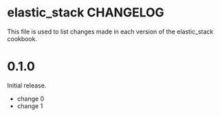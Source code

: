 # elastic_stack CHANGELOG

This file is used to list changes made in each version of the elastic_stack cookbook.

# 0.1.0

Initial release.

- change 0
- change 1

